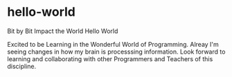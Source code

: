 # hello-world
Bit by Bit Impact the World 
Hello World

Excited to be Learning in the Wonderful World of Programming.  Alreay I'm seeing changes in how my brain is processsing information.  Look forward to learning and collaborating with other Programmers and Teachers of this discipline.
